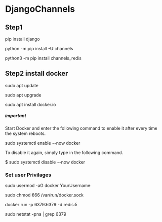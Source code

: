 # DjangoChannels

## Step1

pip install django

python -m pip install -U channels

python3 -m pip install channels_redis

## Step2 install docker

sudo apt update

sudo apt upgrade

sudo apt install docker.io


##### important 
Start Docker and enter the following command to enable it after every time the system reboots.

sudo systemctl enable --now docker

To disable it again, simply type in the following command.

$ sudo systemctl disable --now docker

### Set user Privilages

sudo usermod -aG docker YourUsername

sudo chmod 666 /var/run/docker.sock

docker run -p 6379:6379 -d redis:5

sudo netstat -pna | grep 6379
